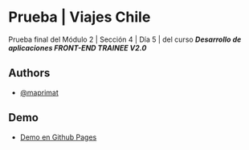 # Prueba | Viajes Chile

Prueba final del Módulo 2 | Sección 4 | Día 5 | del curso _**Desarrollo de aplicaciones FRONT-END TRAINEE V2.0**_

## Authors

- [@maprimat](https://www.github.com/maprimat)


## Demo

- [Demo en Github Pages](https://maprimat.github.io/m2-s4-d5-prueba)
